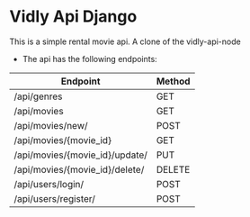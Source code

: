 # Vidly Api Django

This is a simple rental movie api. A clone of the vidly-api-node

- The api has the following endpoints:

| Endpoint                       | Method |
| ------------------------------ | ------ |
| /api/genres                    | GET    |
| /api/movies                    | GET    |
| /api/movies/new/               | POST   |
| /api/movies/{movie_id}         | GET    |
| /api/movies/{movie_id}/update/ | PUT    |
| /api/movies/{movie_id}/delete/ | DELETE |
| /api/users/login/              | POST   |
| /api/users/register/           | POST   |
